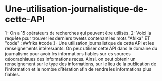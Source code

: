 # Une-utilisation-journalistique-de-cette-API
1- On a 15 opérateurs de recherches qui peuvent être utilisés.   2- Voici la requête pour trouver les derniers tweets contenant les mots "Afrika" ET "code" :  #Afrika  #code   3- Une utilisation journalistique de cette API et les renseignements intéressants:   On peut utiliser cette API dans le domaine du journalisme pour avoir les informations fiables sur les  sources géographiques des informations reçus. Ainsi, on peut obtenir un renseignement sur le type des informations, sur le lieu de la publication de l’information  et le nombre d’itération afin de rendre les informations plus fiables. 
